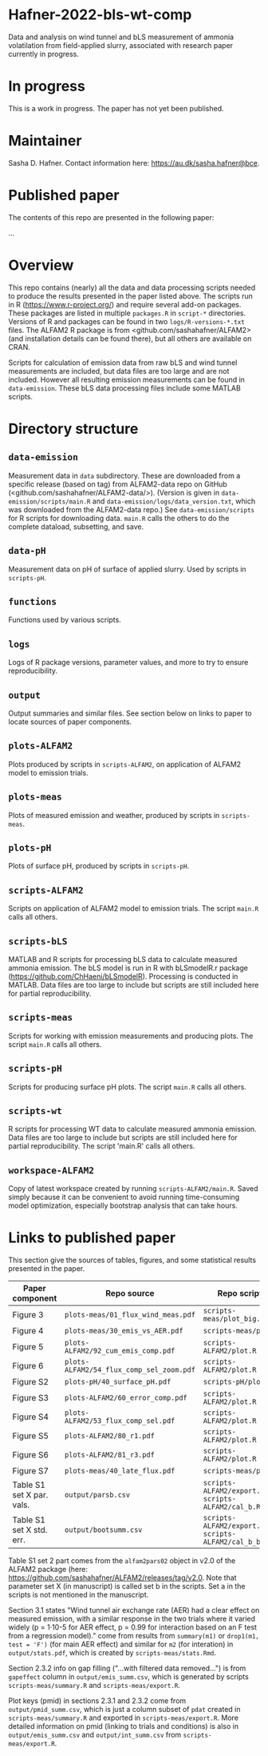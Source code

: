 # Hafner-2022-bls-wt-comp
Data and analysis on wind tunnel and bLS measurement of ammonia volatilation from field-applied slurry, associated with research paper currently in progress.

# In progress
This is a work in progress.
The paper has not yet been published.

# Maintainer
Sasha D. Hafner.
Contact information here: <https://au.dk/sasha.hafner@bce>.

# Published paper
The contents of this repo are presented in the following paper:

...


# Overview
This repo contains (nearly) all the data and data processing scripts needed to produce the results presented in the paper listed above.
The scripts run in R (<https://www.r-project.org/>) and require several add-on packages.
These packages are listed in multiple `packages.R` in `script-*` directories.
Versions of R and packages can be found in two `logs/R-versions-*.txt` files.
The ALFAM2 R package is from <github.com/sashahafner/ALFAM2> (and installation details can be found there), but all others are available on CRAN.

Scripts for calculation of emission data from raw bLS and wind tunnel measurements are included, but data files are too large and are not included. 
However all resulting emission measurements can be found in `data-emission`.
These bLS data processing files include some MATLAB scripts.

# Directory structure

## `data-emission`
Measurement data in `data` subdirectory.
These are downloaded from a specific release (based on tag) from ALFAM2-data repo on GitHub (<github.com/sashahafner/ALFAM2-data/>).
(Version is given in `data-emission/scripts/main.R` and `data-emission/logs/data_version.txt`, which was downloaded from the ALFAM2-data repo.)
See `data-emission/scripts` for R scripts for downloading data.
`main.R` calls the others to do the complete dataload, subsetting, and save.

## `data-pH`
Measurement data on pH of surface of applied slurry.
Used by scripts in `scripts-pH`.

## `functions`
Functions used by various scripts.

## `logs`
Logs of R package versions, parameter values, and more to try to ensure reproducibility.

## `output`
Output summaries and similar files.
See section below on links to paper to locate sources of paper components.

## `plots-ALFAM2`
Plots produced by scripts in `scripts-ALFAM2`, on application of ALFAM2 model to emission trials.

## `plots-meas`
Plots of measured emission and weather, produced by scripts in `scripts-meas`.

## `plots-pH`
Plots of surface pH, produced by scripts in `scripts-pH`.

## `scripts-ALFAM2`
Scripts on application of ALFAM2 model to emission trials.
The script `main.R` calls all others.

## `scripts-bLS`
MATLAB and R scripts for processing bLS data to calculate measured ammonia emission.
The bLS model is run in R with bLSmodelR.r package (https://github.com/ChHaeni/bLSmodelR).
Processing is conducted in MATLAB. 
Data files are too large to include but scripts are still included here for partial reproducibility.

## `scripts-meas`
Scripts for working with emission measurements and producing plots.
The script `main.R` calls all others.

## `scripts-pH`
Scripts for producing surface pH plots.
The script `main.R` calls all others.

## `scripts-wt`
R scripts for processing WT data to calculate measured ammonia emission. 
Data files are too large to include but scripts are still included here for partial reproducibility.
The script 'main.R' calls all others. 

## `workspace-ALFAM2`
Copy of latest workspace created by running `scripts-ALFAM2/main.R`.
Saved simply because it can be convenient to avoid running time-consuming model optimization, especially bootstrap analysis that can take hours.

# Links to published paper
This section give the sources of tables, figures, and some statistical results presented in the paper.

| Paper component          |  Repo source                             |  Repo scripts             |
|-----------------         |-----------------                         |---------------            |
|    Figure 3              | `plots-meas/01_flux_wind_meas.pdf`       | `scripts-meas/plot_big.R` |
|    Figure 4              | `plots-meas/30_emis_vs_AER.pdf`          | `scripts-meas/plot.R`     |
|    Figure 5              | `plots-ALFAM2/92_cum_emis_comp.pdf`      | `scripts-ALFAM2/plot.R`   |
|    Figure 6              | `plots-ALFAM2/54_flux_comp_sel_zoom.pdf` | `scripts-ALFAM2/plot.R`   |
|    Figure S2             | `plots-pH/40_surface_pH.pdf`             | `scripts-pH/plot.R`       |
|    Figure S3             | `plots-ALFAM2/60_error_comp.pdf`         | `scripts-ALFAM2/plot.R`   |
|    Figure S4             | `plots-ALFAM2/53_flux_comp_sel.pdf`      | `scripts-ALFAM2/plot.R`   |
|    Figure S5             | `plots-ALFAM2/80_r1.pdf`                 | `scripts-ALFAM2/plot.R`   |
|    Figure S6             | `plots-ALFAM2/81_r3.pdf`                 | `scripts-ALFAM2/plot.R`   |
|    Figure S7             | `plots-meas/40_late_flux.pdf`            | `scripts-meas/plot.R`     |
|Table S1 set X par. vals. | `output/parsb.csv`                       | `scripts-ALFAM2/export.R`  `scripts-ALFAM2/cal_b.R`|
|Table S1 set X std. err.  | `output/bootsumm.csv`                    | `scripts-ALFAM2/export.R` `scripts-ALFAM2/cal_b_boot.R` |


Table S1 set 2 part comes from the `alfam2pars02` object in v2.0 of the ALFAM2 package (here: <https://github.com/sashahafner/ALFAM2/releases/tag/v2.0>. 
Note that parameter set X (in manuscript) is called set b in the scripts.
Set a in the scripts is not mentioned in the manuscript.

Section 3.1 states "Wind tunnel air exchange rate (AER) had a clear effect on measured emission, with a similar response in the two trials where it varied widely (p = 1·10-5 for AER effect, p = 0.99 for interaction based on an F test from a regression model)." come from results from `summary(m1)` or `drop1(m1, test = 'F')` (for main AER effect) and similar for `m2` (for interation) in `output/stats.pdf`, which is created by `scripts-meas/stats.Rmd`.

Section 2.3.2 info on gap filling ("...with filtered data removed...") is from `gapeffect` column in `output/emis_summ.csv`, which is generated by scripts `scripts-meas/summary.R` and `scripts-meas/export.R`.

Plot keys (pmid) in sections 2.3.1 and 2.3.2 come from `output/pmid_summ.csv`, which is just a column subset of `pdat` created in `scripts-meas/summary.R` and exported in `scripts-meas/export.R`.
More detailed information on pmid (linking to trials and conditions) is also in `output/emis_summ.csv` and `output/int_summ.csv` from `scripts-meas/export.R`.

